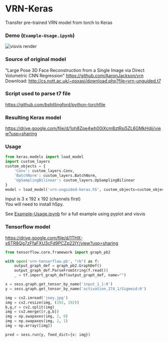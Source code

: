 # VRN-Keras
Transfer pre-trained VRN model from torch to Keras

### Demo (`Example-Usage.ipynb`)
![visvis render](images/demo.gif)

### Source of original model
"Large Pose 3D Face Reconstruction from a Single Image via Direct Volumetric CNN Regression"
https://github.com/AaronJackson/vrn<br>
Download: http://cs.nott.ac.uk/~psxasj/download.php?file=vrn-unguided.t7

### Script used to parse t7 file
https://github.com/bshillingford/python-torchfile

### Resulting Keras model
https://drive.google.com/file/d/1oh8Zpe4wh00iXcm8ztRsi5ZL6GMkHdjj/view?usp=sharing

### Usage
```python
from keras.models import load_model
import custom_layers
custom_objects = {
    'Conv': custom_layers.Conv,
    'BatchNorm': custom_layers.BatchNorm,
    'UpSamplingBilinear': custom_layers.UpSamplingBilinear
}
model = load_model('vrn-unguided-keras.h5', custom_objects=custom_objects)
```
Input is 3 x 192 x 192 (channels first)<br>
You will need to install h5py.

See [Example-Usage.ipynb](./Example-Usage.ipynb) for a full example using pyplot and visvis

### Tensorflow model
https://drive.google.com/file/d/1THX-x6TR8Qg7zFfaFXU3cFd9PCZp22IY/view?usp=sharing

```python
from tensorflow.core.framework import graph_pb2

with open('vrn-tensorflow.pb', "rb") as f:
    output_graph_def = graph_pb2.GraphDef()
    output_graph_def.ParseFromString(f.read())
    _ = tf.import_graph_def(output_graph_def, name="")

x = sess.graph.get_tensor_by_name('input_1_1:0')
y = sess.graph.get_tensor_by_name('activation_274_1/Sigmoid:0')

img = cv2.imread('joey.jpg')
img = cv2.resize(img, (192, 192))
b,g,r = cv2.split(img)
img = cv2.merge([r,g,b])
img = np.swapaxes(img, 2, 0)
img = np.swapaxes(img, 2, 1)
img = np.array([img])

pred = sess.run(y, feed_dict={x: img})
```

